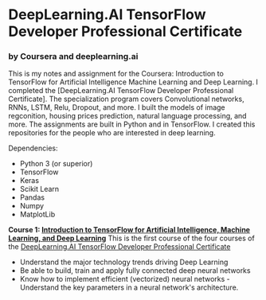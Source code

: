 # DeepLearning.AI TensorFlow Developer Professional Certificate
### by Coursera and  deeplearning.ai
This is my notes and assignment for the Coursera: Introduction to TensorFlow for Artificial Intelligence Machine Learning and Deep Learning. I completed the [DeepLearning.AI TensorFlow Developer Professional Certificate]. The specialization program covers Convolutional networks, RNNs, LSTM, Relu, Dropout, and more. I built the models of image regconition, housing prices prediction, natural language processing, and more. The assignments are built in Python and in TensorFlow. I created this repositories for the people who are interested in deep learning.

Dependencies:

* Python 3 (or superior)
* TensorFlow
* Keras
* Scikit Learn
* Pandas
* Numpy
* MatplotLib


**Course 1: [Introduction to TensorFlow for Artificial Intelligence, Machine Learning, and Deep Learning](https://www.coursera.org/learn/introduction-tensorflow/home/welcome)**
This is the first course of the four courses of the [DeepLearning.AI TensorFlow Developer Professional Certificate](https://www.coursera.org/professional-certificates/tensorflow-in-practice) 
- Understand the major technology trends driving Deep Learning 
- Be able to build, train and apply fully connected deep neural networks 
- Know how to implement efficient (vectorized) neural networks - Understand the key parameters in a neural network's architecture.
